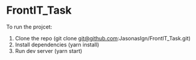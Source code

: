 # FrontIT_Task

To run the projcet:
1. Clone the repo (git clone git@github.com:JasonasIgn/FrontIT_Task.git)
2. Install dependencies (yarn install)
3. Run dev server (yarn start)
